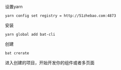 
设置yarn

```
yarn config set registry = http://51zhebao.com:4873
```

安装
```
yarn global add bat-cli
```

创建
```
bat crerate
```

进入创建的项目，开始开发你的组件或者多页面
